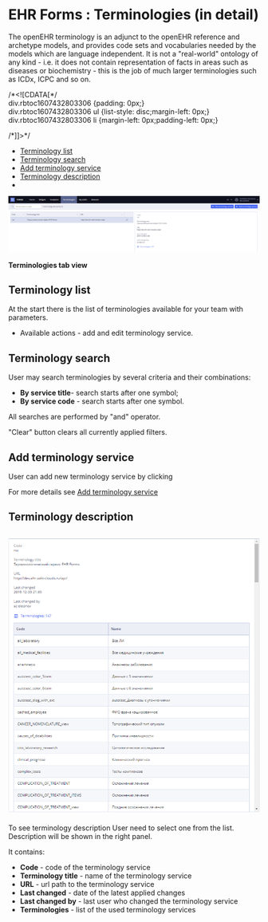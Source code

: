# EHR Forms : Terminologies \(in detail\)

The openEHR terminology is an adjunct to the openEHR reference and archetype models, and provides code sets and vocabularies needed by the models which are language independent. It is not a "real-world" ontology of any kind - i.e. it does not contain representation of facts in areas such as diseases or biochemistry - this is the job of much larger terminologies such as ICDx, ICPC and so on.

/\*&lt;!\[CDATA\[\*/  
div.rbtoc1607432803306 {padding: 0px;}  
div.rbtoc1607432803306 ul {list-style: disc;margin-left: 0px;}  
div.rbtoc1607432803306 li {margin-left: 0px;padding-left: 0px;}  
  
/\*\]\]&gt;\*/

* [Terminology list](ehr-forms-terminologies-in-detail.md#Terminologies%28indetail%29-Terminologylist)
* [Terminology search](ehr-forms-terminologies-in-detail.md#Terminologies%28indetail%29-Terminologysearch)
* [Add terminology service](ehr-forms-terminologies-in-detail.md#Terminologies%28indetail%29-Addterminologyservice)
* [Terminology description](ehr-forms-terminologies-in-detail.md#Terminologies%28indetail%29-Terminologydescription)
* 
![](.gitbook/assets/34833636.png)

**Terminologies tab view**

## Terminology list <a id="Terminologies(indetail)-Terminologylist"></a>

At the start there is the list of terminologies available for your team with parameters.

* Available actions - add and edit terminology service. 

## Terminology search <a id="Terminologies(indetail)-Terminologysearch"></a>

User may search terminologies by several criteria and their combinations:

* **By service title**- search starts after one symbol;
* **By service code** - search starts after one symbol.

All searches are performed by "and" operator.

"Clear" button clears all currently applied filters.

## Add terminology service <a id="Terminologies(indetail)-Addterminologyservice"></a>

User can add new terminology service by clicking 

For more details see [Add terminology service](ehr-forms-add-terminology-service.md)

## Terminology description <a id="Terminologies(indetail)-Terminologydescription"></a>

## ![](.gitbook/assets/34833641.png) <a id="Terminologies(indetail)-"></a>

To see terminology description User need to select one from the list. Description will be shown in the right panel.

It contains:

* **Code** - code of the terminology service
* **Terminology title** - name of the terminology service
* **URL** - url path to the terminology service
* **Last changed** - date of the latest applied changes
* **Last changed by** - last user who changed the terminology service
* **Terminologies** - list of the used terminology services

